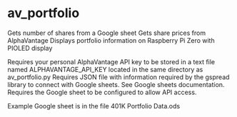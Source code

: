 # av_portfolio
Gets number of shares from a Google sheet
Gets share prices from AlphaVantage
Displays portfolio information on Raspberry Pi Zero with PIOLED display

Requires your personal AlphaVantage API key to be stored in a text file named ALPHAVANTAGE_API_KEY located in the same directory as av_portfolio.py
Requires JSON file with information required by the gspread library to connect with Google sheets. See Google sheets documentation.
Requires the Google sheet to be configured to allow API access.

Example Google sheet is in the file 401K Portfolio Data.ods
